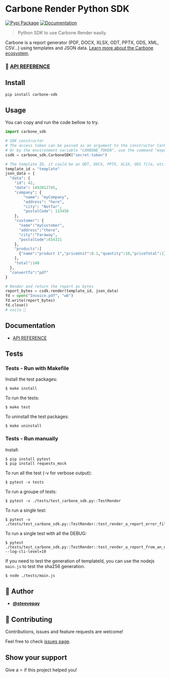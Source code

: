 # Carbone Render Python SDK
[![Pypi Package](https://img.shields.io/badge/pypi-1.0.0-brightgreen.svg?cacheSeconds=2592000&logo=python&style=flat-square)](https://pypi.org/project/carbone-sdk)
[![Documentation](https://img.shields.io/badge/documentation-yes-blue.svg?style=flat-square)](https://carbone.io/api-reference.html#carbone-sdk-python)

> Python SDK to use Carbone Render easily.

Carbone is a report generator (PDF, DOCX, XLSX, ODT, PPTX, ODS, XML, CSV...) using templates and JSON data.
[Learn more about the Carbone ecosystem](https://carbone.io/documentation.html).

### 🔖 [API REFERENCE](./API-REFERENCE.md)

## Install

```sh
pip install carbone-sdk
```

## Usage

You can copy and run the code bellow to try.
```python
import carbone_sdk

# SDK constructor
# The access token can be passed as an argument to the constructor CarboneSDK
# Or by the environment variable "CARBONE_TOKEN", use the command "export CARBONE_TOKEN=secret-token"
csdk = carbone_sdk.CarboneSDK("secret-token")

# The template ID, it could be an ODT, DOCX, PPTX, XLSX, ODS file, etc...
template_id = "template"
json_data = {
  "data": {
    "id": 42,
    "date": 1492012745,
    "company": {
        "name": "myCompany",
        "address": "here",
        "city": "Notfar",
        "postalCode": 123456
    },
    "customer": {
      "name":"myCustomer",
      "address":"there",
      "city":"Faraway",
      "postalCode":654321
    },
    "products":[
      {"name":"product 1","priceUnit":0.1,"quantity":10,"priceTotal":1}
    ],
    "total":140
  },
  "convertTo":"pdf"
}

# Render and return the report as bytes
report_bytes = csdk.render(template_id, json_data)
fd = open("Invoice.pdf", "wb")
fd.write(report_bytes)
fd.close()
# voila 🎉
```
## Documentation

- [API REFERENCE](./API-REFERENCE.md)

## Tests

### Tests - Run with Makefile
Install the test packages:
```shell
$ make install
```
To run the tests:
```shell
$ make test
```
To uninstall the test packages:
```shell
$ make uninstall
```

### Tests - Run manually
Install:
```
$ pip install pytest
$ pip install requests_mock
```

To run all the test (-v for verbose output):
```shell
$ pytest -v tests
```

To run a groupe of tests:
```shell
$ pytest -v ./tests/test_carbone_sdk.py::TestRender
```

To run a single test:
```shell
$ pytest -v ./tests/test_carbone_sdk.py::TestRender::test_render_a_report_error_file_missing
```

To run a single test with all the DEBUG:
```
$ pytest ./tests/test_carbone_sdk.py::TestRender::test_render_a_report_from_an_existing_template_id --log-cli-level=10
```
If you need to test the generation of templateId, you can use the nodejs `main.js` to test the sha256 generation.
```bash
$ node ./tests/main.js
```

## 👤 Author

- [**@steevepay**](https://github.com/steevepay)

## 🤝 Contributing

Contributions, issues and feature requests are welcome!

Feel free to check [issues page](https://github.com/Ideolys/carbone-sdk-python/issues).

## Show your support

Give a ⭐️ if this project helped you!